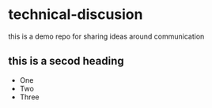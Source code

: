 # technical-discusion
this is a demo repo for sharing ideas around communication


## this is a secod heading

* One
* Two 
* Three
